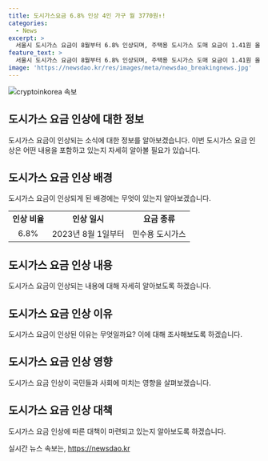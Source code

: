 ```yaml
---
title: 도시가스요금 6.8% 인상 4인 가구 월 3770원↑!
categories:
  - News
excerpt: >
  서울시 도시가스 요금이 8월부터 6.8% 인상되며, 주택용 도시가스 도매 요금이 1.41원 올라감. 이는 가스공사의 재무 위기와 국제 에너지 위기로부터의 영향으로 전해졌으며, 가스공사는 인상 시기를 여름철로 결정하여 국민들의 충격을 최소화하고자 함. 또한, 가스공사는 미수금 증가와 재무 위기를 해결하기 위해 요금 인상을 결정했으며, 차입금과 부채비율이 상승하고 있음을 밝힘. 미수금에 따른 이자 비용이 소비자에게 부담될 수 있으며, 취약계층 지원 사업을 통해 요금 인상 요인을 최소화하고자 함.
feature_text: >
  서울시 도시가스 요금이 8월부터 6.8% 인상되며, 주택용 도시가스 도매 요금이 1.41원 올라감. 이는 가스공사의 재무 위기와 국제 에너지 위기로부터의 영향으로 전해졌으며, 가스공사는 인상 시기를 여름철로 결정하여 국민들의 충격을 최소화하고자 함. 또한, 가스공사는 미수금 증가와 재무 위기를 해결하기 위해 요금 인상을 결정했으며, 차입금과 부채비율이 상승하고 있음을 밝힘. 미수금에 따른 이자 비용이 소비자에게 부담될 수 있으며, 취약계층 지원 사업을 통해 요금 인상 요인을 최소화하고자 함.
image: 'https://newsdao.kr/res/images/meta/newsdao_breakingnews.jpg'
---
```


<p><img src="https://newsdao.kr/res/images/meta/newsdao_breakingnews.jpg" alt="cryptoinkorea 속보" /></p>

<h2 data-ke-size="size26">도시가스 요금 인상에 대한 정보</h2>

<p data-ke-size="size16">도시가스 요금이 인상되는 소식에 대한 정보를 알아보겠습니다. 이번 도시가스 요금 인상은 어떤 내용을 포함하고 있는지 자세히 알아볼 필요가 있습니다.</p>

<h2 data-ke-size="size24">도시가스 요금 인상 배경</h2>

<p data-ke-size="size16">도시가스 요금이 인상되게 된 배경에는 무엇이 있는지 알아보겠습니다.</p>

<table>
  <tr>
    <td style="text-align: center; height: 17px;"><b>인상 비율</b></td>
    <td style="text-align: center; height: 17px;"><b>인상 일시</b></td>
    <td style="text-align: center; height: 17px;"><b>요금 종류</b></td>
  </tr>
  <tr>
    <td style="text-align: center; height: 17px;">6.8%</td>
    <td style="text-align: center; height: 17px;">2023년 8월 1일부터</td>
    <td style="text-align: center; height: 17px;">민수용 도시가스</td>
  </tr>
</table>

<h2 data-ke-size="size24">도시가스 요금 인상 내용</h2>

<p data-ke-size="size16">도시가스 요금이 인상되는 내용에 대해 자세히 알아보도록 하겠습니다.</p>

<h2 data-ke-size="size24">도시가스 요금 인상 이유</h2>

<p data-ke-size="size16">도시가스 요금이 인상된 이유는 무엇일까요? 이에 대해 조사해보도록 하겠습니다.</p>

<h2 data-ke-size="size24">도시가스 요금 인상 영향</h2>

<p data-ke-size="size16">도시가스 요금 인상이 국민들과 사회에 미치는 영향을 살펴보겠습니다.</p>

<h2 data-ke-size="size24">도시가스 요금 인상 대책</h2>

<p data-ke-size="size16">도시가스 요금 인상에 따른 대책이 마련되고 있는지 알아보도록 하겠습니다.</p>
실시간 뉴스 속보는, <a href="https://newsdao.kr" rel="dofollow">https://newsdao.kr</a>


